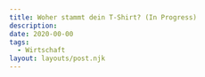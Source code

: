 ```yaml
---
title: Woher stammt dein T-Shirt? (In Progress)
description: 
date: 2020-00-00
tags:
  - Wirtschaft
layout: layouts/post.njk
---
```

